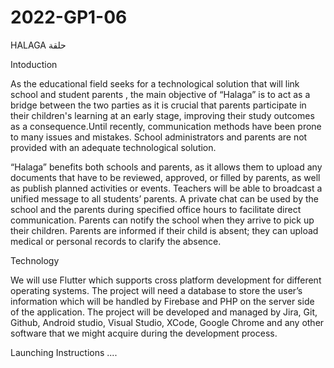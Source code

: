 # 2022-GP1-06

HALAGA حلقة

Intoduction

As the educational field seeks for a technological solution that will link school and student parents , the main objective of “Halaga” is to act as a bridge between the two parties as it is crucial that parents participate in their children's learning at an early stage, improving their study outcomes as a consequence.Until recently, communication methods have been prone to many issues and mistakes. School administrators and parents are not provided with an adequate technological solution. 

“Halaga” benefits both schools and parents, as it allows them to upload any documents that have to be reviewed, approved, or filled by parents, as well as publish planned activities or events. Teachers will be able to broadcast a unified message to all students’ parents. A private chat can be used by the school and the parents during specified office hours to facilitate direct communication. Parents can notify the school when they arrive to pick up their children. Parents are informed if their child is absent; they can upload medical or personal records to clarify the absence. 



Technology

We will use Flutter which supports cross platform development for different operating systems. The project will need a database to store the user’s information which will be handled by Firebase and PHP on the server side of the application. The project will be developed and managed by Jira, Git, Github, Android studio, Visual Studio, XCode, Google Chrome and any other software that we might acquire during the development process. 


Launching Instructions
....

